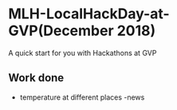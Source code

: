 # MLH-LocalHackDay-at-GVP(December 2018)
A quick start for you with Hackathons at GVP

## Work done
- temperature at different places
-news 
